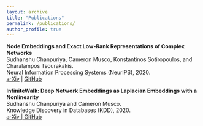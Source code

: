 ```yaml
---
layout: archive
title: "Publications"
permalink: /publications/
author_profile: true
---
```


**Node Embeddings and Exact Low-Rank Representations of Complex Networks**  
Sudhanshu Chanpuriya, Cameron Musco, Konstantinos Sotiropoulos, and Charalampos Tsourakakis.
<br>Neural Information Processing Systems (NeurIPS), 2020.
<br><u><a href="https://arxiv.org/abs/2006.05592">arXiv</a></u> | <u><a href="https://github.com/schariya/exact-embeddings">GitHub</a></u>

**InfiniteWalk: Deep Network Embeddings as Laplacian Embeddings with a Nonlinearity**  
Sudhanshu Chanpuriya and Cameron Musco.
<br>Knowledge Discovery in Databases (KDD), 2020.
<br><u><a href="https://arxiv.org/abs/2006.00094">arXiv</a> | <u><a href="https://github.com/schariya/infwalk">GitHub</a></u>

<!---
{% if author.googlescholar %}
  You can also find my articles on <u><a href="{{author.googlescholar}}">my Google Scholar profile</a>.</u>
{% endif %}

{% include base_path %}

{% for post in site.publications reversed %}
  {% include archive-single.html %}
{% endfor %}
-->
